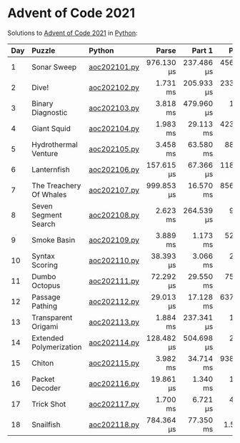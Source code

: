 # Advent of Code 2021

Solutions to [Advent of Code 2021](https://adventofcode.com/2021/) in [Python](https://www.python.org/):

| Day  | Puzzle                  | Python                                                  |      Parse |     Part 1 |     Part 2 |
| :--- | :---------------------- | :------------------------------------------------------ | ---------: | ---------: | ---------: |
| 1    | Sonar Sweep             | [aoc202101.py](01_sonar_sweep/aoc202101.py)             | 976.130 μs | 237.486 μs | 456.536 μs |
| 2    | Dive!                   | [aoc202102.py](02_dive/aoc202102.py)                    |   1.731 ms | 205.933 μs | 233.480 μs |
| 3    | Binary Diagnostic       | [aoc202103.py](03_binary_diagnostic/aoc202103.py)       |   3.818 ms | 479.960 μs |   1.937 ms |
| 4    | Giant Squid             | [aoc202104.py](04_giant_squid/aoc202104.py)             |   1.983 ms |  29.113 ms | 423.758 μs |
| 5    | Hydrothermal Venture    | [aoc202105.py](05_hydrothermal_venture/aoc202105.py)    |   3.458 ms |  63.580 ms |  88.158 ms |
| 6    | Lanternfish             | [aoc202106.py](06_lanternfish/aoc202106.py)             | 157.615 μs |  67.366 μs | 118.819 μs |
| 7    | The Treachery Of Whales | [aoc202107.py](07_the_treachery_of_whales/aoc202107.py) | 999.853 μs |  16.570 ms | 856.528 μs |
| 8    | Seven Segment Search    | [aoc202108.py](08_seven_segment_search/aoc202108.py)    |   2.623 ms | 264.539 μs |   9.712 ms |
| 9    | Smoke Basin             | [aoc202109.py](09_smoke_basin/aoc202109.py)             |   3.889 ms |   1.173 ms |  52.398 ms |
| 10   | Syntax Scoring          | [aoc202110.py](10_syntax_scoring/aoc202110.py)          |  38.393 μs |   3.066 ms |   2.928 ms |
| 11   | Dumbo Octopus           | [aoc202111.py](11_dumbo_octopus/aoc202111.py)           |  72.292 μs |  29.550 ms |  75.901 ms |
| 12   | Passage Pathing         | [aoc202112.py](12_passage_pathing/aoc202112.py)         |  29.013 μs |  17.128 ms | 637.546 ms |
| 13   | Transparent Origami     | [aoc202113.py](13_transparent_origami/aoc202113.py)     |   1.884 ms | 237.341 μs |   1.052 ms |
| 14   | Extended Polymerization | [aoc202114.py](14_extended_polymerization/aoc202114.py) | 128.482 μs | 504.698 μs |   2.177 ms |
| 15   | Chiton                  | [aoc202115.py](15_chiton/aoc202115.py)                  |   3.982 ms |  34.714 ms | 938.043 ms |
| 16   | Packet Decoder          | [aoc202116.py](16_packet_decoder/aoc202116.py)          |  19.861 μs |   1.340 ms |   1.660 ms |
| 17   | Trick Shot              | [aoc202117.py](17_trick_shot/aoc202117.py)              |   1.700 ms |   6.721 μs |   4.096 ms |
| 18   | Snailfish               | [aoc202118.py](18_snailfish/aoc202118.py)               | 784.364 μs |  77.350 ms |    1.540 s |
